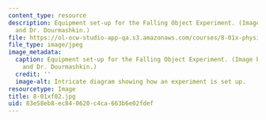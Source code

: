 ```yaml
---
content_type: resource
description: Equipment set-up for the Falling Object Experiment. (Image by Prof. King
  and Dr. Dourmashkin.)
file: https://ol-ocw-studio-app-qa.s3.amazonaws.com/courses/8-01x-physics-i-classical-mechanics-with-an-experimental-focus-fall-2002/83e58eb8ec840620c4ca663b6e02fdef_8-01xf02.jpg
file_type: image/jpeg
image_metadata:
  caption: Equipment set-up for the Falling Object Experiment. (Image by Prof. King
    and Dr. Dourmashkin.)
  credit: ''
  image-alt: Intricate diagram showing how an experiment is set up.
resourcetype: Image
title: 8-01xf02.jpg
uid: 83e58eb8-ec84-0620-c4ca-663b6e02fdef
---
```

